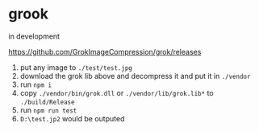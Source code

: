 # grook

in development

https://github.com/GrokImageCompression/grok/releases

1. put any image to `./test/test.jpg`
1. download the grok lib above and decompress it and put it in `./vendor`
1. run `npm i`
1. copy `./vendor/bin/grok.dll` or `./vendor/lib/grok.lib*` to `./build/Release`
1. run `npm run test`
1. `D:\test.jp2` would be outputed
